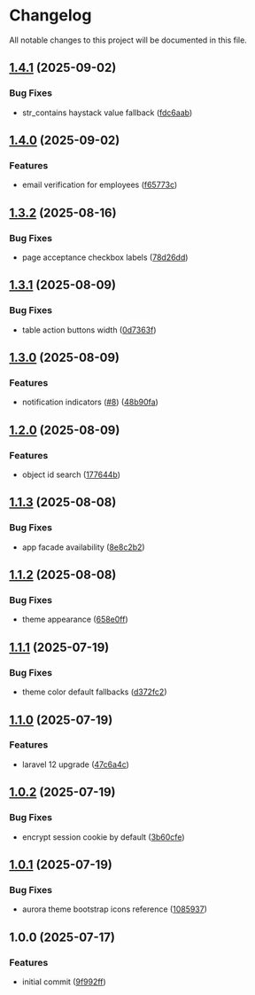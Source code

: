 # Changelog

All notable changes to this project will be documented in this file.

## [1.4.1](https://github.com/forepath/obms/compare/v1.4.0...v1.4.1) (2025-09-02)


### Bug Fixes

* str_contains haystack value fallback ([fdc6aab](https://github.com/forepath/obms/commit/fdc6aabf64111e402051ca63dfa537958bb26e27))

## [1.4.0](https://github.com/forepath/obms/compare/v1.3.2...v1.4.0) (2025-09-02)


### Features

* email verification for employees ([f65773c](https://github.com/forepath/obms/commit/f65773c95408d50c86cb0832d0463d0fe97de896))

## [1.3.2](https://github.com/forepath/obms/compare/v1.3.1...v1.3.2) (2025-08-16)


### Bug Fixes

* page acceptance checkbox labels ([78d26dd](https://github.com/forepath/obms/commit/78d26ddfebf0d105df4f8d1fa4f3397cfd9bdacc))

## [1.3.1](https://github.com/forepath/obms/compare/v1.3.0...v1.3.1) (2025-08-09)


### Bug Fixes

* table action buttons width ([0d7363f](https://github.com/forepath/obms/commit/0d7363fd422f84c99fbb30298e2b471284cbe1d1))

## [1.3.0](https://github.com/forepath/obms/compare/v1.2.0...v1.3.0) (2025-08-09)


### Features

* notification indicators ([#8](https://github.com/forepath/obms/issues/8)) ([48b90fa](https://github.com/forepath/obms/commit/48b90fa99978cd9bd8b350e45b59f6dc70a808ad))

## [1.2.0](https://github.com/forepath/obms/compare/v1.1.3...v1.2.0) (2025-08-09)


### Features

* object id search ([177644b](https://github.com/forepath/obms/commit/177644bf1428f85d35adafd68d8764c8c9a2871e))

## [1.1.3](https://github.com/forepath/obms/compare/v1.1.2...v1.1.3) (2025-08-08)


### Bug Fixes

* app facade availability ([8e8c2b2](https://github.com/forepath/obms/commit/8e8c2b2375bda9f6988b116a997a0418fb0db008))

## [1.1.2](https://github.com/forepath/obms/compare/v1.1.1...v1.1.2) (2025-08-08)


### Bug Fixes

* theme appearance ([658e0ff](https://github.com/forepath/obms/commit/658e0ff292184ff1750ce0546293801d8e162ccb))

## [1.1.1](https://github.com/forepath/obms/compare/v1.1.0...v1.1.1) (2025-07-19)


### Bug Fixes

* theme color default fallbacks ([d372fc2](https://github.com/forepath/obms/commit/d372fc22e35b33b5f11d3cb611b838e9ca71878f))

## [1.1.0](https://github.com/forepath/obms/compare/v1.0.2...v1.1.0) (2025-07-19)


### Features

* laravel 12 upgrade ([47c6a4c](https://github.com/forepath/obms/commit/47c6a4cd821da4dfb1552792380926c02c5d6986))

## [1.0.2](https://github.com/forepath/obms/compare/v1.0.1...v1.0.2) (2025-07-19)


### Bug Fixes

* encrypt session cookie by default ([3b60cfe](https://github.com/forepath/obms/commit/3b60cfefd16f28839105eb11ab61e29ccd7597e8))

## [1.0.1](https://github.com/forepath/obms/compare/v1.0.0...v1.0.1) (2025-07-19)


### Bug Fixes

* aurora theme bootstrap icons reference ([1085937](https://github.com/forepath/obms/commit/1085937d7ca2b9f2d653cf498ed110aad9acfcc9))

## 1.0.0 (2025-07-17)


### Features

* initial commit ([9f992ff](https://github.com/forepath/obms/commit/9f992ffde57e150b58a71f1dc0f847c29dd37633))
